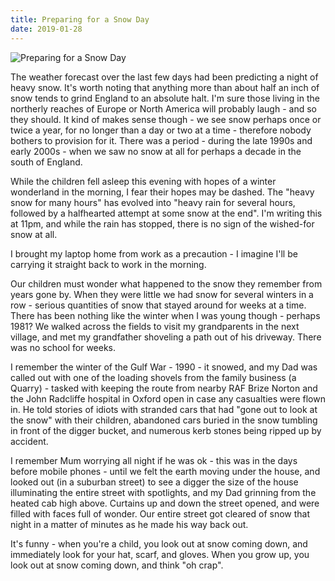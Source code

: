 ```yaml
---
title: Preparing for a Snow Day
date: 2019-01-28
---
```


![Preparing for a Snow Day](https://source.unsplash.com/d34DtRp1bqo/1600x900)

The weather forecast over the last few days had been predicting a night of heavy snow. It's worth noting that anything more than about half an inch of snow tends to grind England to an absolute halt. I'm sure those living in the northerly reaches of Europe or North America will probably laugh - and so they should. It kind of makes sense though - we see snow perhaps once or twice a year, for no longer than a day or two at a time - therefore nobody bothers to provision for it. There was a period - during the late 1990s and early 2000s - when we saw no snow at all for perhaps a decade in the south of England.

While the children fell asleep this evening with hopes of a winter wonderland in the morning, I fear their hopes may be dashed. The "heavy snow for many hours" has evolved into "heavy rain for several hours, followed by a halfhearted attempt at some snow at the end". I'm writing this at 11pm, and while the rain has stopped, there is no sign of the wished-for snow at all.

I brought my laptop home from work as a precaution - I imagine I'll be carrying it straight back to work in the morning.

Our children must wonder what happened to the snow they remember from years gone by. When they were little we had snow for several winters in a row - serious quantities of snow that stayed around for weeks at a time. There has been nothing like the winter when I was young though - perhaps 1981? We walked across the fields to visit my grandparents in the next village, and met my grandfather shoveling a path out of his driveway. There was no school for weeks.

I remember the winter of the Gulf War - 1990 - it snowed, and my Dad was called out with one of the loading shovels from the family business (a Quarry) - tasked with keeping the route from nearby RAF Brize Norton and the John Radcliffe hospital in Oxford open in case any casualties were flown in. He told stories of idiots with stranded cars that had "gone out to look at the snow" with their children, abandoned cars buried in the snow tumbling in front of the digger bucket, and numerous kerb stones being ripped up by accident.

I remember Mum worrying all night if he was ok - this was in the days before mobile phones - until we felt the earth moving under the house, and looked out (in a suburban street) to see a digger the size of the house illuminating the entire street with spotlights, and my Dad grinning from the heated cab high above. Curtains up and down the street opened, and were filled with faces full of wonder. Our entire street got cleared of snow that night in a matter of minutes as he made his way back out.

It's funny - when you're a child, you look out at snow coming down, and immediately look for your hat, scarf, and gloves. When you grow up, you look out at snow coming down, and think "oh crap".